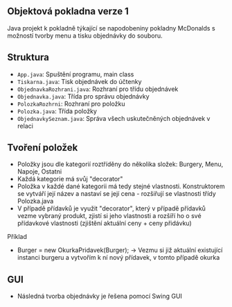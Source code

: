 ## Objektová pokladna verze 1

Java projekt k pokladně týkající se napodobeniny pokladny McDonalds s možností tvorby menu a tisku objednávky do souboru.

## Struktura

- `App.java`: Spuštění programu, main class
- `Tiskarna.java`: Tisk objednávek do účtenky
- `ObjednavkaRozhrani.java`: Rozhraní pro třídu objednávek
- `Objednavka.java`: Třída pro správu objednávky
- `PolozkaRozhrni`: Rozhraní pro položku
- `Polozka.java`: Třída položky
- `ObjednavkySeznam.java`: Správa všech uskutečněných objednávek v relaci


## Tvoření položek

- Položky jsou dle kategorií roztříděny do několika složek: Burgery, Menu, Napoje, Ostatni
- Každá kategorie má svůj "decorator"
- Položka v každé dané kategorii má tedy stejné vlastnosti. Konstruktorem se vytváří její název a nastaví se její cena - rozšiřují se vlastnosti třídy Polozka.java
- V případě přídavků je využit "decorator", který v případě přídavků vezme vybraný produkt, zjistí si jeho vlastnosti a rozšíří ho o své přídavkové vlastnosti (zjištění aktuální ceny + ceny přidávku)

Příklad
- Burger = new OkurkaPridavek(Burger);
-> Vezmu si již aktuální existující instanci burgeru a vytvořím k ní nový přídavek, v tomto případě okurka

## GUI
- Následná tvorba objednávky je řešena pomocí Swing GUI

